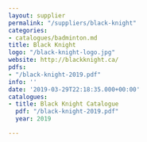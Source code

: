 ```yaml
---
layout: supplier
permalink: "/suppliers/black-knight"
categories:
- catalogues/badminton.md
title: Black Knight
logo: "/black-knight-logo.jpg"
website: http://blackknight.ca/
pdfs:
- "/black-knight-2019.pdf"
info: ''
date: '2019-03-29T22:18:35.000+00:00'
catalogues:
- title: Black Knight Catalogue
  pdf: "/black-knight-2019.pdf"
  year: 2019

---
```

